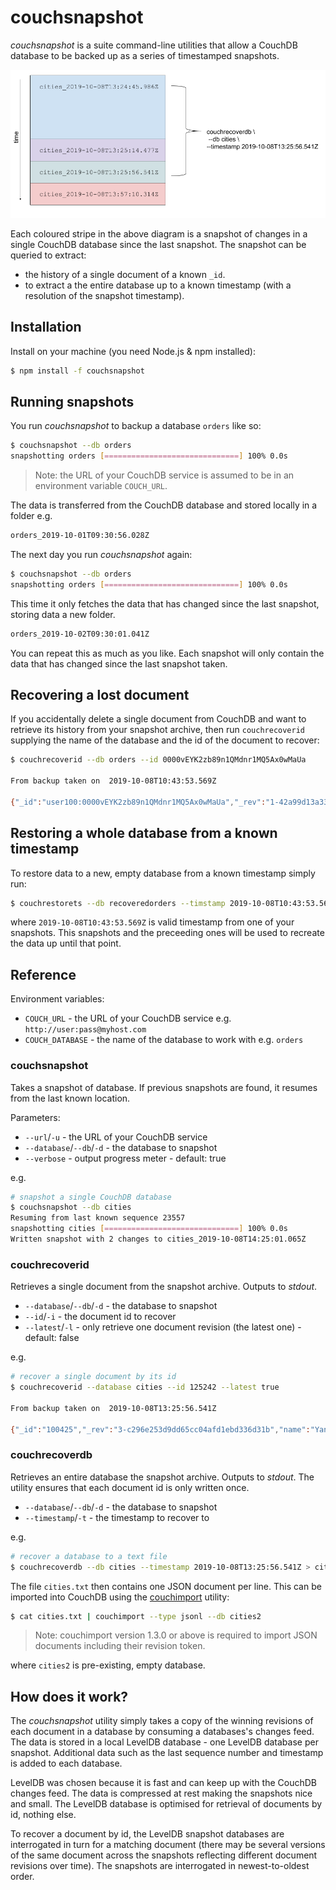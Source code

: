 # couchsnapshot

_couchsnapshot_ is a suite command-line utilities that allow a CouchDB database to be backed up as a series of timestamped snapshots. 

![couchsnapshot](img/couchsnapshot.png)

Each coloured stripe in the above diagram is a snapshot of changes in a single CouchDB database since the last snapshot. The snapshot can be queried to extract:

- the history of a single document of a known `_id`.
- to extract a the entire database up to a known timestamp (with a resolution of the snapshot timestamp).

## Installation

Install on your machine (you need Node.js & npm installed):

```sh
$ npm install -f couchsnapshot
```

## Running snapshots

You run _couchsnapshot_ to backup a database `orders` like so:

```sh
$ couchsnapshot --db orders
snapshotting orders [==============================] 100% 0.0s
```

> Note: the URL of your CouchDB service is assumed to be in an environment variable `COUCH_URL`.

The data is transferred from the CouchDB database and stored locally in a folder e.g.

```sh
orders_2019-10-01T09:30:56.028Z
```

The next day you run _couchsnapshot_ again:

```sh
$ couchsnapshot --db orders
snapshotting orders [==============================] 100% 0.0s
```

This time it only fetches the data that has changed since the last snapshot, storing data a new folder.

```sh
orders_2019-10-02T09:30:01.041Z
```

You can repeat this as much as you like. Each snapshot will only contain the data that has changed since the last snapshot taken.

## Recovering a lost document

If you accidentally delete a single document from CouchDB and want to retrieve its history from your snapshot archive, then run `couchrecoverid` supplying the name of the database and the id of the document to recover:

```sh
$ couchrecoverid --db orders --id 0000vEYK2zb89n1QMdnr1MQ5Ax0wMaUa

From backup taken on  2019-10-08T10:43:53.569Z 

{"_id":"user100:0000vEYK2zb89n1QMdnr1MQ5Ax0wMaUa","_rev":"1-42a99d13a33e46b1f37f4f937d167458","type":"order","customerEmail":"jessi.payne@yahoo.com","saleDate":"2019-07-14","saleTime":"09:19:04","paymentRef":"PayPal6550849282680302","currency":"XOF","basket":[{"productId":"A402","productName":"cheese toe pushing","productVariant":"honolulu gaps"},{"productId":"A199","productName":"tablets melissa debug","productVariant":"hazards eh"}],"total":1713.5765,"status":"paid","dispatched":true,"dispatchAddress":{"street":"1553 Bark Street","town":"Gosport","zip":"BB9 5WF"},"dispatchCourierRef":"RoyalMail7732058936313772"}
```

## Restoring a whole database from a known timestamp

To restore data to a new, empty database from a known timestamp simply run:

```sh
$ couchrestorets --db recoveredorders --timstamp 2019-10-08T10:43:53.569Z
```

where `2019-10-08T10:43:53.569Z` is valid timestamp from one of your snapshots. This snapshots and the preceeding ones will be used to recreate the data up until that point.

## Reference

Environment variables:

- `COUCH_URL` - the URL of your CouchDB service e.g. `http://user:pass@myhost.com`
- `COUCH_DATABASE` - the name of the database to work with e.g. `orders`

### couchsnapshot

Takes a snapshot of database. If previous snapshots are found, it resumes from the last known location.

Parameters:

- `--url`/`-u` - the URL of your CouchDB service
- `--database`/`--db`/`-d` - the database to snapshot
- `--verbose` - output progress meter - default: true 

e.g. 

```sh
# snapshot a single CouchDB database
$ couchsnapshot --db cities
Resuming from last known sequence 23557
snapshotting cities [==============================] 100% 0.0s
Written snapshot with 2 changes to cities_2019-10-08T14:25:01.065Z
```

### couchrecoverid

Retrieves a single document from the snapshot archive. Outputs to _stdout_.

- `--database`/`--db`/`-d` - the database to snapshot
- `--id`/`-i` - the document id to recover
- `--latest`/`-l` - only retrieve one document revision (the latest one) - default: false

e.g.

```sh
# recover a single document by its id
$ couchrecoverid --database cities --id 125242 --latest true

From backup taken on  2019-10-08T13:25:56.541Z 

{"_id":"100425","_rev":"3-c296e253d9dd65cc04afd1ebd336d31b","name":"Yanbu","latitude":24.08912,"longitude":38.06376,"country":"SA","population":200161,"timezone":"Asia/Riyadh"}
```

### couchrecoverdb

Retrieves an entire database the snapshot archive. Outputs to _stdout_. The utility ensures
that each document id is only written once.

- `--database`/`--db`/`-d` - the database to snapshot
- `--timestamp`/`-t` - the timestamp to recover to

e.g.

```sh
# recover a database to a text file
$ couchrecoverdb --db cities --timestamp 2019-10-08T13:25:56.541Z > cities.txt
```

The file `cities.txt` then contains one JSON document per line. This can be imported into CouchDB using the [couchimport](https://www.npmjs.com/package/couchimport) utility:

```sh
$ cat cities.txt | couchimport --type jsonl --db cities2
```

> Note: couchimport version 1.3.0 or above is required to import JSON documents including their revision token.

where `cities2` is pre-existing, empty database.

## How does it work?

The _couchsnapshot_ utility simply takes a copy of the winning revisions of each document in a database by consuming a databases's changes feed. The data is stored in a local LevelDB database - one LevelDB database per snapshot. Additional data such as the last sequence number and timestamp is added to each database. 

LevelDB was chosen because it is fast and can keep up with the CouchDB changes feed. The data is compressed at rest making the snapshots nice and small. The LevelDB database is optimised for retrieval of documents by id, nothing else.

To recover a document by id, the LevelDB snapshot databases are interrogated in turn for a matching document (there may be several versions of the same document across the snapshots reflecting different document revisions over time). The snapshots are interrogated in newest-to-oldest order.